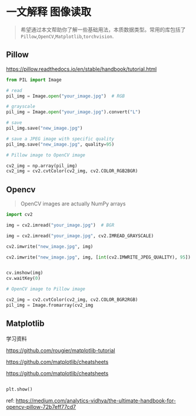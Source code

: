 # 一文解释 图像读取

> 希望通过本文帮助你了解一些基础用法，本质数据类型。常用的库包括了`Pillow`,`OpenCV`,`Matplotlib`,`torchvision`.





## Pillow

https://pillow.readthedocs.io/en/stable/handbook/tutorial.html

```python
from PIL import Image

# read
pil_img = Image.open("your_image.jpg")  # RGB

# grayscale
pil_img = Image.open("your_image.jpg").convert("L")

# save
pil_img.save("new_image.jpg")

# save a JPEG image with specific quality
pil_img.save("new_image.jpg", quality=95)
```



```python
# Pillow image to OpenCV image

cv2_img = np.array(pil_img)
cv2_img = cv2.cvtColor(cv2_img, cv2.COLOR_RGB2BGR)
```



## Opencv

>  OpenCV images are actually NumPy arrays

```python
import cv2

img = cv2.imread("your_image.jpg")  # BGR

img = cv2.imread("your_image.jpg", cv2.IMREAD_GRAYSCALE)

cv2.imwrite("new_image.jpg", img)

cv2.imwrite("new_image.jpg", img, [int(cv2.IMWRITE_JPEG_QUALITY), 95])


cv.imshow(img)
cv.waitKey(0)
```

```python
# OpenCV image to Pillow image

cv2_img = cv2.cvtColor(cv2_img, cv2.COLOR_BGR2RGB)
pil_img = Image.fromarray(cv2_img
```



## Matplotlib

学习资料

https://github.com/rougier/matplotlib-tutorial

https://github.com/matplotlib/cheatsheets

https://github.com/matplotlib/cheatsheets

```python

plt.show()
```



ref: https://medium.com/analytics-vidhya/the-ultimate-handbook-for-opencv-pillow-72b7eff77cd7



